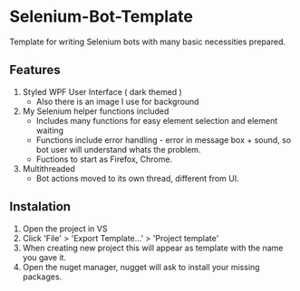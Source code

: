 # Selenium-Bot-Template
Template for writing Selenium bots with many basic necessities prepared.

## Features
1. Styled WPF User Interface ( dark themed )
      * Also there is an image I use for background
2. My Selenium helper functions included
      * Includes many functions for easy element selection and element waiting
      * Functions include error handling - error in message box + sound, so bot user will understand whats the problem.
      * Fuctions to start as Firefox, Chrome.
3. Multithreaded 
     * Bot actions moved to its own thread, different from UI.

## Instalation 
  1. Open the project in VS
  2. Click 'File' > 'Export Template...' > 'Project template'
  3. When creating new project this will appear as template with the name you gave it.
  4. Open the nuget manager, nugget will ask to install your missing packages.
